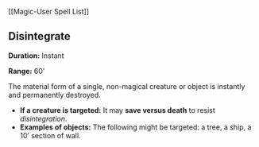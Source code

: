 [[Magic-User Spell List]]

## Disintegrate

**Duration:** Instant

**Range:** 60’

The material form of a single, non-magical creature or object is instantly and permanently destroyed.

- **If a creature is targeted:** It may **save versus death** to resist *disintegration*.
- **Examples of objects:** The following might be targeted: a tree, a ship, a 10’ section of wall.